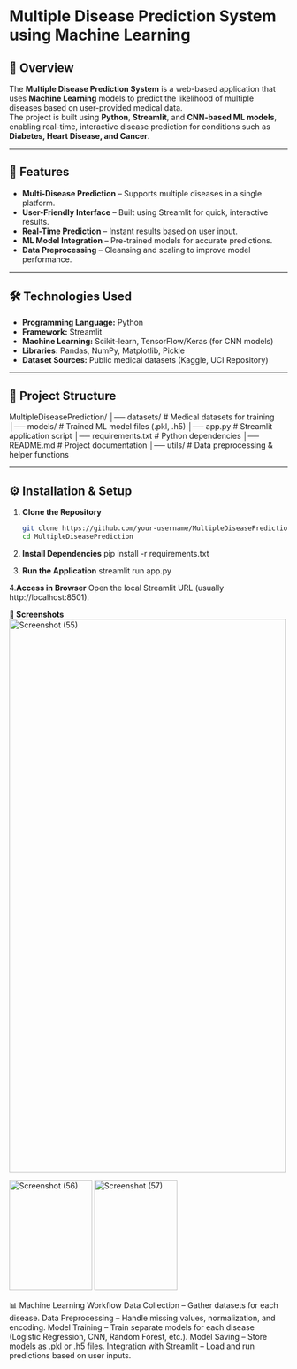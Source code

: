 # Multiple Disease Prediction System using Machine Learning

## 📌 Overview
The **Multiple Disease Prediction System** is a web-based application that uses **Machine Learning** models to predict the likelihood of multiple diseases based on user-provided medical data.  
The project is built using **Python**, **Streamlit**, and **CNN-based ML models**, enabling real-time, interactive disease prediction for conditions such as **Diabetes, Heart Disease, and Cancer**.

---

## 🚀 Features
- **Multi-Disease Prediction** – Supports multiple diseases in a single platform.
- **User-Friendly Interface** – Built using Streamlit for quick, interactive results.
- **Real-Time Prediction** – Instant results based on user input.
- **ML Model Integration** – Pre-trained models for accurate predictions.
- **Data Preprocessing** – Cleansing and scaling to improve model performance.

---

## 🛠️ Technologies Used
- **Programming Language:** Python
- **Framework:** Streamlit
- **Machine Learning:** Scikit-learn, TensorFlow/Keras (for CNN models)
- **Libraries:** Pandas, NumPy, Matplotlib, Pickle
- **Dataset Sources:** Public medical datasets (Kaggle, UCI Repository)

---

## 📂 Project Structure
MultipleDiseasePrediction/
│── datasets/ # Medical datasets for training
│── models/ # Trained ML model files (.pkl, .h5)
│── app.py # Streamlit application script
│── requirements.txt # Python dependencies
│── README.md # Project documentation
│── utils/ # Data preprocessing & helper functions


---

## ⚙️ Installation & Setup

1. **Clone the Repository**
   ```bash
   git clone https://github.com/your-username/MultipleDiseasePrediction.git
   cd MultipleDiseasePrediction
   
2. **Install Dependencies**
   pip install -r requirements.txt

3. **Run the Application**
   streamlit run app.py
   
4.**Access in Browser**
  Open the local Streamlit URL (usually http://localhost:8501).

**📸 Screenshots**
<img width="500" height="1000" alt="Screenshot (55)" src="https://github.com/user-attachments/assets/84ee993d-654a-406a-92a4-251d81e81dae" />

<img width="150" height="200" alt="Screenshot (56)" src="https://github.com/user-attachments/assets/a9702689-d3c0-4ad2-96e0-ce42941fb887" />

<img width="150" height="200" alt="Screenshot (57)" src="https://github.com/user-attachments/assets/8cf6d12f-ffa0-40e2-99c0-021708ded7eb" />






📊 Machine Learning Workflow
Data Collection – Gather datasets for each disease.
Data Preprocessing – Handle missing values, normalization, and encoding.
Model Training – Train separate models for each disease (Logistic Regression, CNN, Random Forest, etc.).
Model Saving – Store models as .pkl or .h5 files.
Integration with Streamlit – Load and run predictions based on user inputs.

